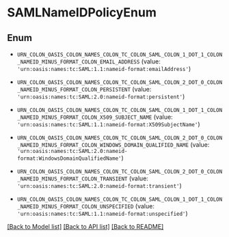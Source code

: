 # SAMLNameIDPolicyEnum


## Enum

* `URN_COLON_OASIS_COLON_NAMES_COLON_TC_COLON_SAML_COLON_1_DOT_1_COLON_NAMEID_MINUS_FORMAT_COLON_EMAIL_ADDRESS` (value: `'urn:oasis:names:tc:SAML:1.1:nameid-format:emailAddress'`)

* `URN_COLON_OASIS_COLON_NAMES_COLON_TC_COLON_SAML_COLON_2_DOT_0_COLON_NAMEID_MINUS_FORMAT_COLON_PERSISTENT` (value: `'urn:oasis:names:tc:SAML:2.0:nameid-format:persistent'`)

* `URN_COLON_OASIS_COLON_NAMES_COLON_TC_COLON_SAML_COLON_1_DOT_1_COLON_NAMEID_MINUS_FORMAT_COLON_X509_SUBJECT_NAME` (value: `'urn:oasis:names:tc:SAML:1.1:nameid-format:X509SubjectName'`)

* `URN_COLON_OASIS_COLON_NAMES_COLON_TC_COLON_SAML_COLON_2_DOT_0_COLON_NAMEID_MINUS_FORMAT_COLON_WINDOWS_DOMAIN_QUALIFIED_NAME` (value: `'urn:oasis:names:tc:SAML:2.0:nameid-format:WindowsDomainQualifiedName'`)

* `URN_COLON_OASIS_COLON_NAMES_COLON_TC_COLON_SAML_COLON_2_DOT_0_COLON_NAMEID_MINUS_FORMAT_COLON_TRANSIENT` (value: `'urn:oasis:names:tc:SAML:2.0:nameid-format:transient'`)

* `URN_COLON_OASIS_COLON_NAMES_COLON_TC_COLON_SAML_COLON_1_DOT_1_COLON_NAMEID_MINUS_FORMAT_COLON_UNSPECIFIED` (value: `'urn:oasis:names:tc:SAML:1.1:nameid-format:unspecified'`)

[[Back to Model list]](../README.md#documentation-for-models) [[Back to API list]](../README.md#documentation-for-api-endpoints) [[Back to README]](../README.md)


